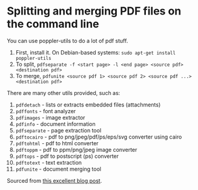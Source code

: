 # Splitting and merging PDF files on the command line

You can use poppler-utils to do a lot of pdf stuff.


1. First, install it. On Debian-based systems: `sudo apt-get install poppler-utils`
1. To split, `pdfseparate -f <start page> -l <end page> <source pdf> <destination pdf>`
1. To merge, `pdfunite <source pdf 1> <source pdf 2> <source pdf ...> <destination pdf>`


There are many other utils provided, such as:

1. `pdfdetach` - lists or extracts embedded files (attachments)
1. `pdffonts` - font analyzer
1. `pdfimages` - image extractor
1. `pdfinfo` - document information
1. `pdfseparate` - page extraction tool
1. `pdftocairo` - pdf to png/jpeg/pdf/ps/eps/svg converter using cairo
1. `pdftohtml` - pdf to html converter
1. `pdftoppm` - pdf to ppm/png/jpeg image converter
1. `pdftops` - pdf to postscript (ps) converter
1. `pdftotext` - text extraction
1. `pdfunite` - document merging tool

Sourced from [this excellent blog post](http://jorge.fbarr.net/2015/02/20/split-and-merge-pdfs-part-2/).

